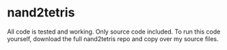 # nand2tetris

All code is tested and working. Only source code included. 
To run this code yourself, download the full nand2tetris repo and copy over my source files.
